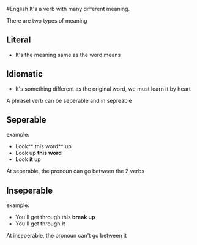 #English 
It's a verb with many different meaning. 

There are two types of meaning

## Literal
- It's the meaning same as the word means
## Idiomatic
- It's something different as the original word, we must learn it by heart


A phrasel verb can be seperable and in sepreable

## Seperable
example:
- Look** this word** up
- Look up **this word**
- Look **it** up

At seperable, the pronoun can go between the 2 verbs

## Inseperable
example: 
- You'll get through this **break up**
- You'll get through **it**

At inseperable, the pronoun can't go between it